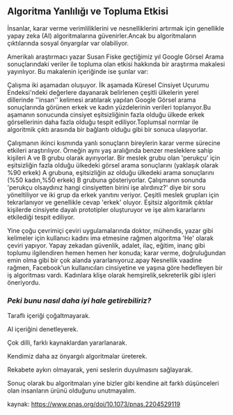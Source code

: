 
## **Algoritma Yanlılığı ve Topluma Etkisi**
                                                     
İnsanlar, karar verme verimliliklerini ve nesnelliklerini artırmak için genellikle yapay zeka (AI) algoritmalarına güvenirler.Ancak bu algoritmaların çıktılarında sosyal önyargılar var olabiliyor.

Amerikalı araştırmacı yazar Susan Fiske geçtiğimiz yıl Google Görsel Arama sonuçlarındaki veriler ile topluma olan etkisi hakkında bir araştırma makalesi yayınlıyor. Bu makalenin içeriğinde ise şunlar var:

Çalışma iki aşamadan oluşuyor. İlk aşamada  Küresel Cinsiyet Uçurumu Endeksi'ndeki değerlere dayanarak belirlenen çeşitli ülkelerin yerel dillerinde ''insan'' kelimesi aratılarak yapılan Google Görsel arama sonuçlarında görünen erkek ve kadın yüzdelerinin verileri toplanıyor.Bu aşamanın sonucunda cinsiyet eşitsizliğinin fazla olduğu ülkede erkek görsellerinin daha fazla olduğu tespit ediliyor.Toplumsal normlar ile algoritmik çıktı arasında bir bağlantı olduğu gibi bir sonuca ulaşıyorlar.

Çalışmanın ikinci kısmında yanlı sonuçların bireylerin karar verme sürecine etkileri araştırılıyor. Örneğin aynı yaş aralığında benzer mesleklere sahip kişileri A ve B grubu olarak ayırıyorlar. Bir meslek grubu olan 'perukçu' için eşitsizliğin fazla olduğu ülkedeki görsel arama sonuçlarını (yaklaşık olarak %90 erkek) A grubuna, eşitsizliğin az olduğu ülkedeki arama sonuçlarını (%50 kadın,%50 erkek) B grubuna gösteriyorlar. Çalışmanın sonunda 'perukçu olsaydınız hangi cinsiyetten birini işe alırdınız?' diye bir soru yöneltiliyor ve iki grup da erkek yanıtını veriyor. Çeşitli meslek grupları için tekrarlanıyor ve genellikle cevap 'erkek' oluyor. Eşitsiz algoritmik çıktılar kişilerde cinsiyete dayalı prototipler oluşturuyor ve işe alım kararlarını etkilediği tespit ediliyor.

Yine çoğu çevrimiçi çeviri uygulamalarında doktor, mühendis, yazar gibi kelimeler için kullanıcı kadını ima etmesine rağmen algoritma 'He' olarak çeviri yapıyor.
Yapay zekadan  güvenlik, adalet, ilaç, eğitim, inanç gibi toplumu ilgilendiren hemen hemen her konuda; karar verme, doğruluğundan emin olma gibi bir çok alanda yararlanıyoruz.apay Nesnellik vaadine rağmen, Facebook'un kullanıcıları cinsiyetine ve yaşına  göre hedefleyen bir iş algoritması vardı. Kadınlara klişe olarak hemşirelik,sekreterlik gibi işleri öneriyordu.

### *Peki bunu nasıl daha iyi hale getirebiliriz?*

Taraflı içeriği çoğaltmayarak.

AI içeriğini denetleyerek.

Çok dilli, farklı kaynaklardan yararlanarak.

Kendimiz daha az önyargılı algoritmalar üreterek.

Rekabete aykırı olmayarak, yeni seslerin duyulmasını sağlayarak.

Sonuç olarak bu algoritmaları yine bizler gibi kendine ait farklı düşünceleri olan insanların ürünü olduğunu unutmayalım.


kaynak: https://www.pnas.org/doi/10.1073/pnas.2204529119
